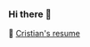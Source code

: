 ### Hi there 👋
:pushpin: <a href="https://cristian-pelegrin.github.io/cristian-resume" target="_blank" rel="noopener noreferrer">Cristian's resume</a>
<!--
**cristian-pelegrin/cristian-pelegrin** is a ✨ _special_ ✨ repository because its `README.md` (this file) appears on your GitHub profile.

Here are some ideas to get you started:

- 🔭 I’m currently working on ...
- 🌱 I’m currently learning ...
- 👯 I’m looking to collaborate on ...
- 🤔 I’m looking for help with ...
- 💬 Ask me about ...
- 📫 How to reach me: ...
- 😄 Pronouns: ...
- ⚡ Fun fact: ...
-->
